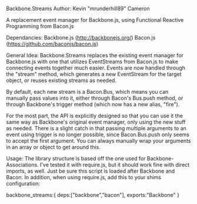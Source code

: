 Backbone.Streams
Author: Kevin "mrunderhill89" Cameron

A replacement event manager for Backbone.js, using Functional Reactive Programming from Bacon.js

Dependancies:
Backbone.js (http://backbonejs.org/)
Bacon.js    (https://github.com/baconjs/bacon.js)

General Idea:
Backbone.Streams replaces the existing event manager for Backbone.js with one that utilizes EventStreams from Bacon.js to make connecting events together much easier. Events are now handled through the "stream" method, which generates a new EventStream for the target object, or reuses existing streams as needed.

By default, each new stream is a Bacon.Bus, which means you can manually pass values into it, either through Bacon's Bus.push method, or through Backbone's trigger method (which now has a new alias, "fire").

For the most part, the API is explicitly designed so that you can use it the same way as Backbone's original event manager, only using the new stuff as needed. There is a slight catch in that passing multiple arguments to an event using trigger is no longer possible, since Bacon.Bus.push only seems to accept the first argument. You can always manually wrap your arguments in an array or object to get around this.

Usage:
The library structure is based off the one used for Backbone-Associations. I've tested it with require.js, but it should work fine with direct imports, as well. Just be sure this script is loaded after Backbone and Bacon. In addition, when using require.js, add this to your shims configuration:

backbone_streams:{
    deps:["backbone","bacon"],
    exports:"Backbone"
}
